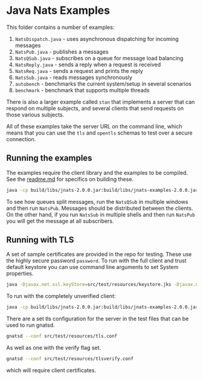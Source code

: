 # Java Nats Examples

This folder contains a number of examples:

1. `NatsDispatch.java` - uses asynchronous dispatching for incoming messages
2. `NatsPub.java` - publishes a messages
3. `NatsQSub.java` - subscribes on a queue for message load balancing
4. `NatsReply.java` - sends a reply when a request is received
5. `NatsReq.java` - sends a request and prints the reply
6. `NatsSub.java` - reads messages synchronously
7. `autobench` - benchmarks the current system/setup in several scenarios
8. `benchmark` - benchmark that supports multiple threads

There is also a larger example called `stan` that implements a server that can respond on multiple subjects, and several clients that send requests on those various subjects.

All of these examples take the server URL on the command line, which means that you can use the `tls` and `opentls` schemas to test over a secure connection.

## Running the examples

The examples require the client library and the examples to be compiled. See the [readme.md](/readme.md) for specifics on building these.

```bash
java -cp build/libs/jnats-2.0.0.jar:build/libs/jnats-examples-2.0.0.jar io.nats.examples.NatsPub nats://localhost:4222 test "hello world"
```

To see how queues split messages, run the `NatsQSub` in multiple windows and then run `NatsPub`. Messages should be distributed between the clients. On the other hand, if you run `NatsSub` in multiple shells and then run `NatsPub` you will get the message at all subscribers.

## Running with TLS

A set of sample certificates are provided in the repo for testing. These use the highly secure password `password`. To run with the full client and trust default keystore you can use command line arguments to set System properties.

```bash
java -Djavax.net.ssl.keyStore=src/test/resources/keystore.jks -Djavax.net.ssl.keyStorePassword=password -Djavax.net.ssl.trustStore=src/test/resources/cacerts -Djavax.net.ssl.trustStorePassword=password io.nats.examples.NatsPub tls://localhost:4443 test "hello world"
```

To run with the completely unverified client:

```bash
java -cp build/libs/jnats-2.0.0.jar:build/libs/jnats-examples-2.0.0.jar io.nats.examples.NatsSub opentls://localhost:4443 test 3
```

There are a set tls configuration for the server in the test files that can be used to run gnatsd.

```bash
gnatsd --conf src/test/resources/tls.conf
```

As well as one with the verify flag set.

```bash
gnatsd --conf src/test/resources/tlsverify.conf
```

which will require client certificates.